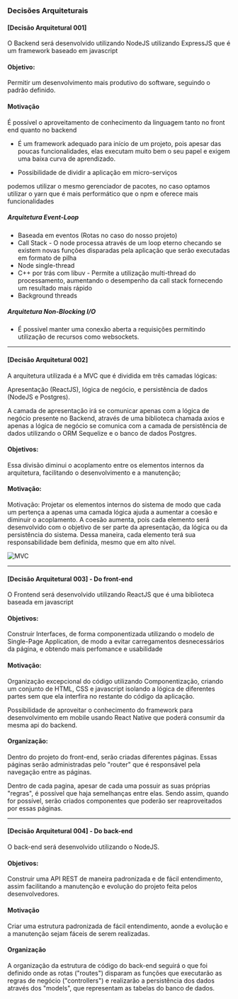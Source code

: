 ### Decisões Arquiteturais


#### [Decisão Arquitetural 001] 

O Backend será desenvolvido utilizando NodeJS utilizando ExpressJS que é um framework baseado em javascript

#### Objetivo:

Permitir um desenvolvimento mais produtivo do software, seguindo o padrão definido.

#### Motivação

É possível o aproveitamento de conhecimento da linguagem tanto no front end quanto no backend

  - É um framework adequado para início de um projeto, pois apesar das poucas funcionalidades, elas executam muito bem o seu papel e exigem uma baixa curva de aprendizado.  

  - Possibilidade de dividir a aplicação em micro-serviços 

podemos utilizar o mesmo gerenciador de pacotes, no caso optamos utilizar o yarn que é mais performático que o npm
e oferece mais funcionalidades

##### Arquitetura Event-Loop
 - Baseada em eventos (Rotas no caso do nosso projeto)
 - Call Stack - O node processa através de um loop eterno checando se existem novas funções disparadas pela aplicação que serão executadas em formato de pilha
 - Node single-thread
 - C++ por trás com libuv - Permite a utilização multi-thread do processamento, aumentando o desempenho da call stack fornecendo um resultado mais rápido
 - Background threads

##### Arquitetura Non-Blocking I/O
 - É possivel manter uma conexão aberta a requisições permitindo utilização de recursos como websockets.

	
---------------------------------------------------------------------------------------------


#### [Decisão Arquitetural 002] 

 A arquitetura utilizada é a MVC que é dividida em três camadas lógicas: 

Apresentação (ReactJS),
lógica de negócio, e persistência de dados (NodeJS e Postgres). 

A camada de apresentação irá se comunicar apenas com a lógica de negócio presente no Backend, através de uma biblioteca chamada axios e apenas a lógica de negócio se comunica com a camada de persistência de dados utilizando o ORM Sequelize e o banco de dados Postgres.

#### Objetivos:

 Essa divisão diminui o acoplamento entre os elementos internos da arquitetura, facilitando o desenvolvimento e a manutenção;

#### Motivação:

Motivação: Projetar os elementos internos do sistema de modo que cada um pertença a apenas uma camada lógica ajuda a aumentar a coesão e diminuir o acoplamento. A coesão aumenta, pois cada elemento será desenvolvido com o objetivo de ser parte da apresentação, da lógica ou da persistência do sistema. Dessa maneira, cada elemento terá sua responsabilidade bem definida, mesmo que em alto nível. 


![MVC](./mvc.png)

---------------------------------------------------------------------------------------------

#### [Decisão Arquitetural 003] - Do front-end

O Frontend será desenvolvido utilizando ReactJS que é uma biblioteca baseada em javascript

#### Objetivos:

Construir Interfaces, de forma componentizada utilizando o modelo de Single-Page Application, de modo a evitar carregamentos desnecessários da página, e obtendo mais perfomance e usabilidade

#### Motivação: 

Organização excepcional do código utilizando Componentização, criando um conjunto de HTML, CSS e javascript isolando a lógica de diferentes partes sem que ela interfira no restante do código da aplicação.

Possibilidade de aproveitar o conhecimento do framework para desenvolvimento em mobile usando React Native que poderá consumir da mesma api do backend.

#### Organização:

Dentro do projeto do front-end, serão criadas diferentes páginas. Essas páginas serão administradas pelo "router" que é responsável pela navegação entre as páginas. 

Dentro de cada pagina, apesar de cada uma possuir as suas próprias "regras", é possível que haja semelhanças entre elas. Sendo assim, quando for possível, serão criados componentes que poderão ser reaproveitados por essas páginas.

---------------------------------------------------------------------------------------------
#### [Decisão Arquitetural 004] - Do back-end

O back-end será desenvolvido utilizando o NodeJS.

#### Objetivos:
Construir uma API REST de maneira padronizada e de fácil entendimento, assim facilitando a manutenção e evolução do projeto feita pelos desenvolvedores.

#### Motivação
Criar uma estrutura padronizada de fácil entendimento, aonde a evolução e a manutenção sejam fáceis de serem realizadas.

#### Organização
A organização da estrutura de código do back-end seguirá o que foi definido onde as rotas ("routes") disparam as funções que executarão as regras de negócio ("controllers") e realizarão a persistência dos dados através dos "models", que representam as tabelas do banco de dados.





